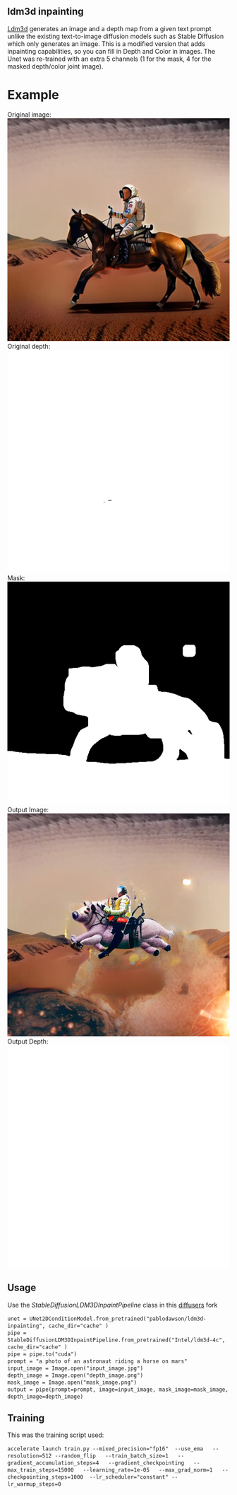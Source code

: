 ## ldm3d inpainting
[Ldm3d](https://arxiv.org/pdf/2305.10853.pdf) generates an image and a depth map from a given text prompt unlike the existing text-to-image diffusion models such as Stable Diffusion which only generates an image.
This is a modified version that adds inpainting capabilities, so you can fill in Depth and Color in images.
The Unet was re-trained with an extra 5 channels (1 for the mask, 4 for the masked depth/color joint image).

# Example
Original image: \
![Original image](https://raw.githubusercontent.com/pablodawson/ldm3d-inpainting/main/github_misc/og_rgb.png)
Original depth: \
![Original depth](https://raw.githubusercontent.com/pablodawson/ldm3d-inpainting/main/github_misc/og_depth.png)
Mask: \
![Mask](https://raw.githubusercontent.com/pablodawson/ldm3d-inpainting/main/github_misc/mask.png)
Output Image: \
![Output image](https://raw.githubusercontent.com/pablodawson/ldm3d-inpainting/main/github_misc/inpaint_rgb.png)
Output Depth: \
![Output depth](https://raw.githubusercontent.com/pablodawson/ldm3d-inpainting/main/github_misc/inpaint_depth.png)


## Usage
Use the *StableDiffusionLDM3DInpaintPipeline* class in this [diffusers](https://github.com/pablodawson/diffusers) fork

```
unet = UNet2DConditionModel.from_pretrained("pablodawson/ldm3d-inpainting", cache_dir="cache" )
pipe = StableDiffusionLDM3DInpaintPipeline.from_pretrained("Intel/ldm3d-4c", cache_dir="cache" )
pipe = pipe.to("cuda")
prompt = "a photo of an astronaut riding a horse on mars"
input_image = Image.open("input_image.jpg")
depth_image = Image.open("depth_image.png")
mask_image = Image.open("mask_image.png")
output = pipe(prompt=prompt, image=input_image, mask_image=mask_image, depth_image=depth_image)
```

## Training

This was the training script used:

```
accelerate launch train.py --mixed_precision="fp16"  --use_ema   --resolution=512 --random_flip   --train_batch_size=1   --gradient_accumulation_steps=4   --gradient_checkpointing   --max_train_steps=15000   --learning_rate=1e-05   --max_grad_norm=1   --checkpointing_steps=1000  --lr_scheduler="constant" --lr_warmup_steps=0
```
